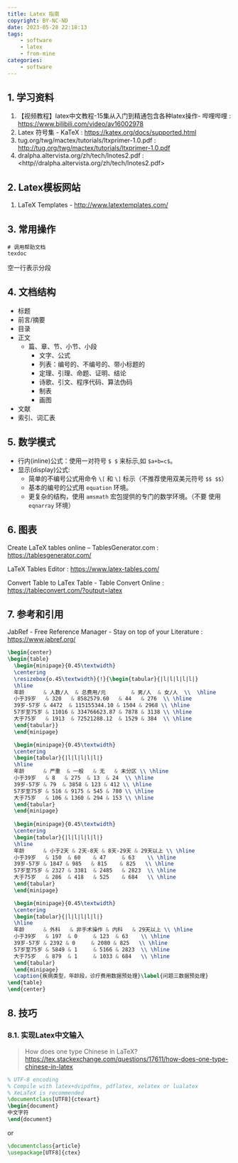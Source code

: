 ```yaml
---
title: Latex 指南
copyright: BY-NC-ND
date: 2023-05-28 22:18:13
tags:
    - software
    - latex
    - from-mine
categories:
    - software
---
```


## 1. 学习资料

1. 【视频教程】latex中文教程-15集从入门到精通包含各种latex操作- 哔哩哔哩 : <https://www.bilibili.com/video/av16002978>
2. Latex 符号集 - KaTeX : <https://katex.org/docs/supported.html>
3. tug.org/twg/mactex/tutorials/ltxprimer-1.0.pdf : <http://tug.org/twg/mactex/tutorials/ltxprimer-1.0.pdf>
4. dralpha.altervista.org/zh/tech/lnotes2.pdf : <http//dralpha.altervista.org/zh/tech/lnotes2.pdf>

## 2. Latex模板网站

1. LaTeX Templates - <http://www.latextemplates.com/>

## 3. 常用操作

```shell
# 调用帮助文档
texdoc
```

空一行表示分段

## 4. 文档结构

- 标题
- 前言/摘要
- 目录
- 正文
  - 篇、章、节、小节、小段
    - 文字、公式
    - 列表：编号的、不编号的、带小标题的
    - 定理、引理、命题、证明、结论
    - 诗歌、引文、程序代码、算法伪码
    - 制表
    - 画图
- 文献
- 索引、词汇表

## 5. 数学模式

- 行内(inline)公式：使用一对符号 `$ $` 来标示,如 `$a+b=c$`。
- 显示(display)公式:
  - 简单的不编号公式用命令 `\[` 和 `\]` 标示（不推荐使用双美元符号 `$$ $$`）
  - 基本的编号的公式用 `equation` 环境。
  - 更复杂的结构，使用 `amsmath` 宏包提供的专门的数学环境。（不要
使用 `eqnarray` 环境）

## 6. 图表

Create LaTeX tables online – TablesGenerator.com : <https://tablesgenerator.com/>

LaTeX Tables Editor : <https://www.latex-tables.com/>

Convert Table to LaTex Table - Table Convert Online : <https://tableconvert.com/?output=latex>

## 7. 参考和引用

JabRef - Free Reference Manager - Stay on top of your Literature : <https://www.jabref.org/>

```latex
\begin{center}
\begin{table}
  \begin{minipage}{0.45\textwidth}
  \centering
  \resizebox{o.45\textwidth}{!}{\begin{tabular}{|l|l|l|l|l|}
  \hline
  年龄      & 人数/人  & 总费用/元        & 男/人  & 女/人  \\  \hline
  小于39岁   & 320   & 8582579.60   & 44   & 276  \\ \hline
  39岁-57岁 & 4472  & 115155344.10 & 1504 & 2968 \\ \hline
  57岁至75岁 & 11016 & 334766623.87 & 7878 & 3138 \\ \hline
  大于75岁   & 1913  & 72521288.12  & 1529 & 384  \\ \hline
  \end{tabular}}
  \end{minipage}

  \begin{minipage}{0.45\textwidth}
  \centering
  \begin{tabular}{|l|l|l|l|l|}
  \hline
  年龄      & 严重  & 一般   & 无   & 未分区 \\ \hline
  小于39岁   & 8   & 275  & 13  & 24  \\ \hline
  39岁-57岁 & 79  & 3858 & 123 & 412 \\ \hline
  57岁至75岁 & 516 & 9175 & 545 & 780 \\ \hline
  大于75岁   & 106 & 1360 & 294 & 153 \\ \hline
  \end{tabular}
  \end{minipage}
    
  \begin{minipage}{0.45\textwidth}
  \centering
  \begin{tabular}{|l|l|l|l|l|}
  \hline
  年龄      & 小于2天 & 2天-8天 & 8天-29天 & 29天以上 \\ \hline
  小于39岁   & 150  & 60    & 47     & 63    \\ \hline
  39岁-57岁 & 1847 & 985   & 815    & 825   \\ \hline
  57岁至75岁 & 2327 & 3381  & 2485   & 2823  \\ \hline
  大于75岁   & 286  & 418   & 525    & 684   \\ \hline
  \end{tabular}
  \end{minipage}

  \begin{minipage}{0.45\textwidth}
  \centering
  \begin{tabular}{|l|l|l|l|l|}
  \hline
  年龄      & 外科   & 非手术操作 & 内科   & 29天以上 \\ \hline
  小于39岁   & 197  & 0     & 123  & 63    \\ \hline
  39岁-57岁 & 2392 & 0     & 2080 & 825   \\ \hline
  57岁至75岁 & 5849 & 1     & 5166 & 2823  \\ \hline
  大于75岁   & 879  & 1     & 1033 & 684   \\ \hline
  \end{tabular}
  \end{minipage}
  \caption{疾病类型，年龄段，诊疗费用数据预处理}\label{问题三数据预处理}
\end{table}
\end{center}
```

## 8. 技巧

### 8.1. 实现Latex中文输入

> How does one type Chinese in LaTeX?<https://tex.stackexchange.com/questions/17611/how-does-one-type-chinese-in-latex>

```latex
% UTF-8 encoding
% Compile with latex+dvipdfmx, pdflatex, xelatex or lualatex
% XeLaTeX is recommended
\documentclass[UTF8]{ctexart}
\begin{document}
中文字符
\end{document}
```

or

```latex
\documentclass{article}
\usepackage[UTF8]{ctex}
```

<!--
Copyright © 2023 [cc01cc](https://github.com/cc01cc)

本页面采用 [知识共享署名-非商业性使用 4.0 国际许可协议](http://creativecommons.org/licenses/by-nc/4.0/) 进行许可。

转载请注明原始地址：<https://cc01cc.com/>
-->